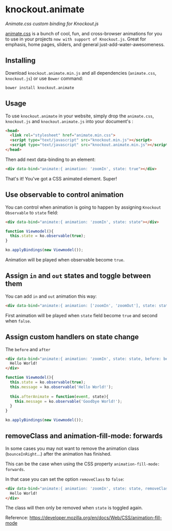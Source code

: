 knockout.animate
================

*Animate.css custom binding for Knockout.js*

[animate.css](https://github.com/daneden/animate.css) is a bunch of cool, fun, and cross-browser animations for you to use in your projects `now with support of Knockout.js`. Great for emphasis, home pages, sliders, and general just-add-water-awesomeness.

Installing
----------

Download `knockout.animate.min.js` and all dependencies (`animate.css`, `knockout.js`) or use `Bower` command:

```
bower install knockout.animate
```

Usage
-----

To use `knockout.animate` in your website, simply drop the `animate.css`, `knockout.js` and `knockout.animate.js` into your document's <head>:

```html
<head>
  <link rel="stylesheet" href="animate.min.css">
  <script type="text/javascript" src="knockout.min.js"></script>
  <script type="text/javascript" src="knockout.animate.min.js"></script>
</head>

```


Then add next data-binding to an element:

```html
<div data-bind="animate:{ animation: 'zoomIn', state: true"></div>
```

That's it! You've got a CSS animated element. Super!

Use observable to control animation
-----------------------------------

You can control when animation is going to happen by assigning `Knockout Observable` to `state` field:

```html
<div data-bind="animate:{ animation: 'zoomIn', state: state"></div>
```

```js
function Viewmodel(){
  this.state = ko.observable(true);
}

ko.applyBindings(new Viewmodel());
```

Animation will be played when observable become `true`.

Assign `in` and `out` states and toggle between them
----------------------------------------------------

You can add `in` and `out` animation this way:

```html
<div data-bind="animate:{ animation: ['zoomIn', 'zoomOut'], state: state"></div>
```

First animation will be played when `state` field become `true` and second when `false`.

Assign custom handlers on state change
--------------------------------------
The `before` and `after`

```html
<div data-bind="animate:{ animation: 'zoomIn', state: state, before: beforeAnimate, after: afterAnimate }, text: message">
  Hello World!
</div>
```

```js
function Viewmodel(){
  this.state = ko.observable(true);
  this.message = ko.observable('Hello World!');
  
  this.afterAnimate = function(event, state){
    this.message = ko.observable('Goodbye World!');
  }
}

ko.applyBindings(new Viewmodel());
```

removeClass and animation-fill-mode: forwards
---------------------------------------------
In some cases you may not want to remove the animation class (`bounceInRight`...)
after the animation has finished.

This can be the case when using the CSS property `animation-fill-mode: forwards`.

In that case you can set the option `removeClass` to `false`:

```html
<div data-bind="animate:{ animation: 'zoomIn', state: state, removeClass: false }">
  Hello World!
</div>
```

The class will then only be removed when `state` is toggled again.

Reference: <https://developer.mozilla.org/en/docs/Web/CSS/animation-fill-mode>